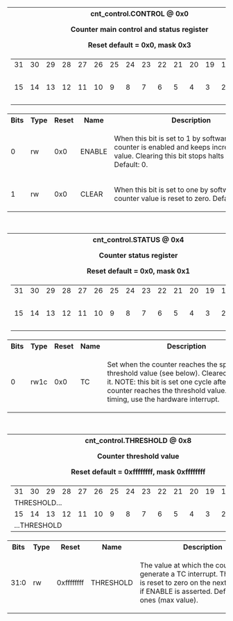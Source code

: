 <table class="regdef" id="Reg_control">
 <tr>
  <th class="regdef" colspan=5>
   <div>cnt_control.CONTROL @ 0x0</div>
   <div><p>Counter main control and status register</p></div>
   <div>Reset default = 0x0, mask 0x3</div>
  </th>
 </tr>
<tr><td colspan=5><table class="regpic"><tr><td class="bitnum">31</td><td class="bitnum">30</td><td class="bitnum">29</td><td class="bitnum">28</td><td class="bitnum">27</td><td class="bitnum">26</td><td class="bitnum">25</td><td class="bitnum">24</td><td class="bitnum">23</td><td class="bitnum">22</td><td class="bitnum">21</td><td class="bitnum">20</td><td class="bitnum">19</td><td class="bitnum">18</td><td class="bitnum">17</td><td class="bitnum">16</td></tr><tr><td class="unused" colspan=16>&nbsp;</td>
</tr>
<tr><td class="bitnum">15</td><td class="bitnum">14</td><td class="bitnum">13</td><td class="bitnum">12</td><td class="bitnum">11</td><td class="bitnum">10</td><td class="bitnum">9</td><td class="bitnum">8</td><td class="bitnum">7</td><td class="bitnum">6</td><td class="bitnum">5</td><td class="bitnum">4</td><td class="bitnum">3</td><td class="bitnum">2</td><td class="bitnum">1</td><td class="bitnum">0</td></tr><tr><td class="unused" colspan=14>&nbsp;</td>
<td class="fname" colspan=1 style="font-size:60.0%">CLEAR</td>
<td class="fname" colspan=1 style="font-size:50.0%">ENABLE</td>
</tr></table></td></tr>
<tr><th width=5%>Bits</th><th width=5%>Type</th><th width=5%>Reset</th><th>Name</th><th>Description</th></tr><tr><td class="regbits">0</td><td class="regperm">rw</td><td class="regrv">0x0</td><td class="regfn">ENABLE</td><td class="regde"><p>When this bit is set to 1 by software, the counter is enabled and keeps incrementing its value. Clearing this bit stops halts the counter. Default: 0.</p></td><tr><td class="regbits">1</td><td class="regperm">rw</td><td class="regrv">0x0</td><td class="regfn">CLEAR</td><td class="regde"><p>When this bit is set to one by software, the counter value is reset to zero. Default: 0.</p></td></table>
<br>
<table class="regdef" id="Reg_status">
 <tr>
  <th class="regdef" colspan=5>
   <div>cnt_control.STATUS @ 0x4</div>
   <div><p>Counter status register</p></div>
   <div>Reset default = 0x0, mask 0x1</div>
  </th>
 </tr>
<tr><td colspan=5><table class="regpic"><tr><td class="bitnum">31</td><td class="bitnum">30</td><td class="bitnum">29</td><td class="bitnum">28</td><td class="bitnum">27</td><td class="bitnum">26</td><td class="bitnum">25</td><td class="bitnum">24</td><td class="bitnum">23</td><td class="bitnum">22</td><td class="bitnum">21</td><td class="bitnum">20</td><td class="bitnum">19</td><td class="bitnum">18</td><td class="bitnum">17</td><td class="bitnum">16</td></tr><tr><td class="unused" colspan=16>&nbsp;</td>
</tr>
<tr><td class="bitnum">15</td><td class="bitnum">14</td><td class="bitnum">13</td><td class="bitnum">12</td><td class="bitnum">11</td><td class="bitnum">10</td><td class="bitnum">9</td><td class="bitnum">8</td><td class="bitnum">7</td><td class="bitnum">6</td><td class="bitnum">5</td><td class="bitnum">4</td><td class="bitnum">3</td><td class="bitnum">2</td><td class="bitnum">1</td><td class="bitnum">0</td></tr><tr><td class="unused" colspan=15>&nbsp;</td>
<td class="fname" colspan=1>TC</td>
</tr></table></td></tr>
<tr><th width=5%>Bits</th><th width=5%>Type</th><th width=5%>Reset</th><th>Name</th><th>Description</th></tr><tr><td class="regbits">0</td><td class="regperm">rw1c</td><td class="regrv">0x0</td><td class="regfn">TC</td><td class="regde"><p>Set when the counter reaches the specified threshold value (see below). Cleared by reading it. NOTE: this bit is set one cycle after the counter reaches the threshold value. For precise timing, use the hardware interrupt.</p></td></table>
<br>
<table class="regdef" id="Reg_threshold">
 <tr>
  <th class="regdef" colspan=5>
   <div>cnt_control.THRESHOLD @ 0x8</div>
   <div><p>Counter threshold value</p></div>
   <div>Reset default = 0xffffffff, mask 0xffffffff</div>
  </th>
 </tr>
<tr><td colspan=5><table class="regpic"><tr><td class="bitnum">31</td><td class="bitnum">30</td><td class="bitnum">29</td><td class="bitnum">28</td><td class="bitnum">27</td><td class="bitnum">26</td><td class="bitnum">25</td><td class="bitnum">24</td><td class="bitnum">23</td><td class="bitnum">22</td><td class="bitnum">21</td><td class="bitnum">20</td><td class="bitnum">19</td><td class="bitnum">18</td><td class="bitnum">17</td><td class="bitnum">16</td></tr><tr><td class="fname" colspan=16>THRESHOLD...</td>
</tr>
<tr><td class="bitnum">15</td><td class="bitnum">14</td><td class="bitnum">13</td><td class="bitnum">12</td><td class="bitnum">11</td><td class="bitnum">10</td><td class="bitnum">9</td><td class="bitnum">8</td><td class="bitnum">7</td><td class="bitnum">6</td><td class="bitnum">5</td><td class="bitnum">4</td><td class="bitnum">3</td><td class="bitnum">2</td><td class="bitnum">1</td><td class="bitnum">0</td></tr><tr><td class="fname" colspan=16>...THRESHOLD</td>
</tr></table></td></tr>
<tr><th width=5%>Bits</th><th width=5%>Type</th><th width=5%>Reset</th><th>Name</th><th>Description</th></tr><tr><td class="regbits">31:0</td><td class="regperm">rw</td><td class="regrv">0xffffffff</td><td class="regfn">THRESHOLD</td><td class="regde"><p>The value at which the counter will generate a TC interrupt. The counter is reset to zero on the next clock tick if ENABLE is asserted. Default: all ones (max value).</p></td></table>
<br>

